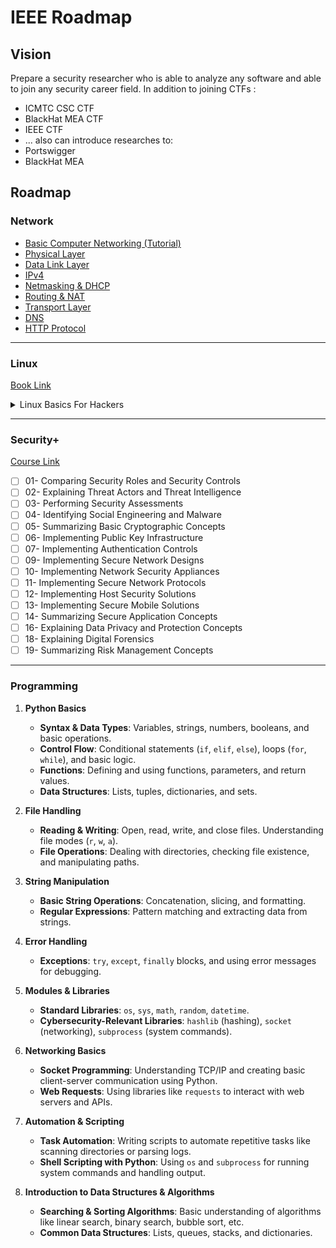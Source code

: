 # IEEE Roadmap

## Vision

Prepare a security researcher who is able to analyze any software and able to join any security career field.
In addition to joining CTFs :
- ICMTC CSC CTF
- BlackHat MEA CTF
- IEEE CTF
- ...
also can introduce researches to:
- Portswigger
- BlackHat MEA

## Roadmap

### Network

- [Basic Computer Networking (Tutorial)](https://www.geeksforgeeks.org/basics-computer-networking/)
- [Physical Layer](https://www.youtube.com/watch?v=6VsCufW2F80&list=PLtr9ezc61PUbA2l3MiE4YbrgITJN84N-C&index=22)
- [Data Link Layer](https://www.youtube.com/watch?v=uw_qFED5CxU&list=PLtr9ezc61PUbA2l3MiE4YbrgITJN84N-C&index=23)
- [IPv4](https://www.youtube.com/watch?v=LQcbieHOef4&list=PLtr9ezc61PUbA2l3MiE4YbrgITJN84N-C&index=24)
- [Netmasking & DHCP](https://www.youtube.com/watch?v=zeraZXfiN4k&list=PLtr9ezc61PUbA2l3MiE4YbrgITJN84N-C&index=25)
- [Routing & NAT](https://www.youtube.com/watch?v=2imEciaw-PU&list=PLtr9ezc61PUbA2l3MiE4YbrgITJN84N-C&index=26)
- [Transport Layer](https://www.youtube.com/watch?v=P2B5wiO8htY&list=PLtr9ezc61PUbA2l3MiE4YbrgITJN84N-C&index=27)
- [DNS](https://www.youtube.com/watch?v=oSFbF8Yb67s&list=PLtr9ezc61PUbA2l3MiE4YbrgITJN84N-C&index=28)
- [HTTP Protocol](https://www.youtube.com/watch?v=I0Tt1QBZ1Lc&list=PLtr9ezc61PUbA2l3MiE4YbrgITJN84N-C&index=29)

---

### Linux

[Book Link](https://kea.nu/files/textbooks/humblesec/linuxbasicsforhackers.pdf)

<details>
  <summary>Linux Basics For Hackers</summary>

  <details>
    <summary>1st week</summary>

    - [ ] **Chapter 1**
    - [ ] **Chapter 2**
    - [ ] **Chapter 4**
    - [ ] **Chapter 5**

  </details>

  <details>
    <summary>2nd week</summary>

    - [ ] **Chapter 6**
    - [ ] **Chapter 7**
    - [ ] **Chapter 8**
    - [ ] **Chapter 9**

  </details>

  <details>
    <summary>3rd week</summary>

    - [ ] **Chapter 10**
    - [ ] **Chapter 12**
    - [ ] **Chapter 13**
    - [ ] **Chapter 14**
    - [ ] **Chapter 17**

  </details>

</details>

---

### Security+

[Course Link](https://netriders.academy/courses/security/)

- [ ] 01- Comparing Security Roles and Security Controls
- [ ] 02- Explaining Threat Actors and Threat Intelligence
- [ ] 03- Performing Security Assessments
- [ ] 04- Identifying Social Engineering and Malware
- [ ] 05- Summarizing Basic Cryptographic Concepts
- [ ] 06- Implementing Public Key Infrastructure
- [ ] 07- Implementing Authentication Controls
- [ ] 09- Implementing Secure Network Designs
- [ ] 10- Implementing Network Security Appliances
- [ ] 11- Implementing Secure Network Protocols
- [ ] 12- Implementing Host Security Solutions
- [ ] 13- Implementing Secure Mobile Solutions
- [ ] 14- Summarizing Secure Application Concepts
- [ ] 16- Explaining Data Privacy and Protection Concepts
- [ ] 18- Explaining Digital Forensics
- [ ] 19- Summarizing Risk Management Concepts

---

### Programming
1. **Python Basics**
   - **Syntax & Data Types**: Variables, strings, numbers, booleans, and basic operations.
   - **Control Flow**: Conditional statements (`if`, `elif`, `else`), loops (`for`, `while`), and basic logic.
   - **Functions**: Defining and using functions, parameters, and return values.
   - **Data Structures**: Lists, tuples, dictionaries, and sets.

2. **File Handling**
   - **Reading & Writing**: Open, read, write, and close files. Understanding file modes (`r`, `w`, `a`).
   - **File Operations**: Dealing with directories, checking file existence, and manipulating paths.

3. **String Manipulation**
   - **Basic String Operations**: Concatenation, slicing, and formatting.
   - **Regular Expressions**: Pattern matching and extracting data from strings.

4. **Error Handling**
   - **Exceptions**: `try`, `except`, `finally` blocks, and using error messages for debugging.

5. **Modules & Libraries**
   - **Standard Libraries**: `os`, `sys`, `math`, `random`, `datetime`.
   - **Cybersecurity-Relevant Libraries**: `hashlib` (hashing), `socket` (networking), `subprocess` (system commands).

6. **Networking Basics**
   - **Socket Programming**: Understanding TCP/IP and creating basic client-server communication using Python.
   - **Web Requests**: Using libraries like `requests` to interact with web servers and APIs.

7. **Automation & Scripting**
   - **Task Automation**: Writing scripts to automate repetitive tasks like scanning directories or parsing logs.
   - **Shell Scripting with Python**: Using `os` and `subprocess` for running system commands and handling output.

8. **Introduction to Data Structures & Algorithms**
   - **Searching & Sorting Algorithms**: Basic understanding of algorithms like linear search, binary search, bubble sort, etc.
   - **Common Data Structures**: Lists, queues, stacks, and dictionaries.
